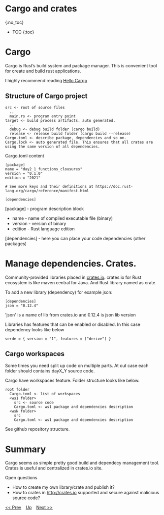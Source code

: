 # Cargo and crates
{:no_toc}

* TOC
{:toc}

# Cargo
Cargo is Rust’s build system and package manager.
This is convenient tool for create and build rust applications.

I highly recommend reading [Hello Cargo](https://doc.rust-lang.org/book/ch01-03-hello-cargo.html)

## Structure of Cargo project
```
src <- root of source files
  ..
  main.rs <- program entry point
target <- build process artifacts. auto generated.
  ..
  debug <- debug build folder (cargo build)
  release <- release build folder (cargo build --release)
Cargo.toml <- describe package, dependencies and so on.
Cargo.lock <- auto generated file. This ensures that all crates are using the same version of all dependencies.
```

Cargo.toml content 
```
[package]
name = "day2_1_functions_clousures"
version = "0.1.0"
edition = "2021"

# See more keys and their definitions at https://doc.rust-lang.org/cargo/reference/manifest.html

[dependencies]
```
[package] - program description block 
* name - name of compiled executable file (binary)
* version - version of binary
* edition - Rust language edition 

[dependencies] - here you can place your code dependencies (other packages)


# Manage dependencies. Crates.
Community-provided libraries placed in [crates.io](https://crates.io/). crates.io for Rust ecosystem is like maven central for Java. And Rust library named as crate.
 
To add a new library (dependency) for example json:
```
[dependencies]
json = "0.12.4"
```
'json' is a name of lib from crates.io and 0.12.4 is json lib version

Libraries has features that can be enabled or disabled. In this case dependency looks like below
```
serde = { version = "1", features = ["derive"] }
``` 
 
## Cargo workspaces
Some times you need split up code on multiple parts. At out case each folder should contains dayX_Y source code.

Cargo have workspaces feature. Folder structure looks like below.
```
root folder
  Cargo.toml <- list of workspaces
  <ws1 folder>
    src <- source code 
    Cargo.toml <- ws1 package and dependencies description
  <wsN folder>
    src
    Cargo.toml <- ws1 package and dependencies description
```
See github repository structure.

# Summary
Cargo seems as simple pretty good build and dependecy management tool. Crates is useful and centralized in crates.io site. 

Open questions
* How to create my own library/crate and publish it? 
* How to crates in http://crates.io supported and secure against malicious source code?

[<< Prev](../day2/functions.md) &ensp; [Up](../index.md) &ensp; [Next >>]()  
